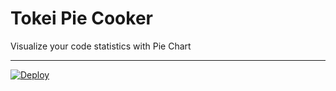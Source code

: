 # Tokei Pie Cooker

Visualize your code statistics with Pie Chart

---

[![Deploy](https://www.herokucdn.com/deploy/button.svg)](https://heroku.com/deploy)
